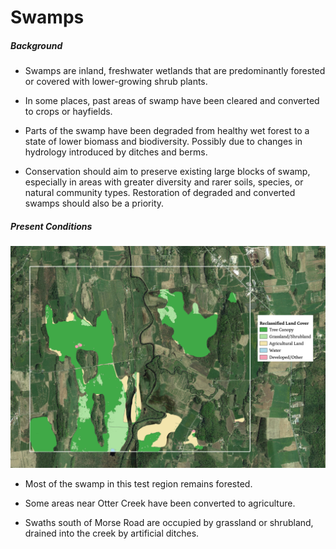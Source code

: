 # Swamps
##### Background

- Swamps are inland, freshwater wetlands that are predominantly forested or covered with lower-growing shrub plants.

- In some places, past areas of swamp have been cleared and converted to crops or hayfields.

- Parts of the swamp have been degraded from healthy wet forest to a state of lower biomass and biodiversity. Possibly due to changes in hydrology introduced by ditches and berms.

- Conservation should aim to preserve existing large blocks of swamp, especially in areas with greater diversity and rarer soils, species, or natural community types. Restoration of degraded and converted swamps should also be a priority.

##### Present Conditions
![Swamp Current Conditions Map](imgs/result.png)
- Most of the swamp in this test region remains forested.

- Some areas near Otter Creek have been converted to agriculture.

- Swaths south of Morse Road are occupied by grassland or shrubland, drained into the creek by artificial ditches.
